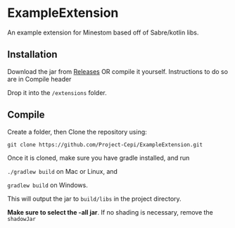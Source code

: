 # ExampleExtension
An example extension for Minestom based off of Sabre/kotlin libs.

## Installation

Download the jar from [Releases](https://github.com/Project-Cepi/ExampleExtension/releases)
OR compile it yourself. Instructions to do so are in Compile header

Drop it into the `/extensions` folder.

## Compile

Create a folder, then
Clone the repository using:

`git clone https://github.com/Project-Cepi/ExampleExtension.git`

Once it is cloned, make sure you have gradle installed, and run

`./gradlew build` on Mac or Linux, and

`gradlew build` on Windows.

This will output the jar to `build/libs` in the project directory.

**Make sure to select the -all jar**. If no shading is necessary, remove the `shadowJar`

